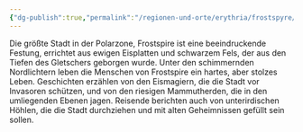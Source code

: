 ```yaml
---
{"dg-publish":true,"permalink":"/regionen-und-orte/erythria/frostspyre/frostspyre/","tags":["City"],"created":"2024-12-28T13:43:17.099+01:00","updated":"2025-01-19T10:05:30.581+01:00"}
---
```


Die größte Stadt in der Polarzone, Frostspire ist eine beeindruckende Festung, errichtet aus ewigen Eisplatten und schwarzem Fels, der aus den Tiefen des Gletschers geborgen wurde. Unter den schimmernden Nordlichtern leben die Menschen von Frostspire ein hartes, aber stolzes Leben.
Geschichten erzählen von den Eismagiern, die die Stadt vor Invasoren schützen, und von den riesigen Mammutherden, die in den umliegenden Ebenen jagen. Reisende berichten auch von unterirdischen Höhlen, die die Stadt durchziehen und mit alten Geheimnissen gefüllt sein sollen.

